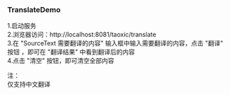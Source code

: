 ### TranslateDemo

1.启动服务  
2.浏览器访问：http://localhost:8081/taoxic/translate  
3.在 "SourceText 需要翻译的内容" 输入框中输入需要翻译的内容，点击 "翻译" 按钮
，即可在 "翻译结果" 中看到翻译后的内容    
4.点击 "清空" 按钮，即可清空全部内容 

注：  
仅支持中文翻译